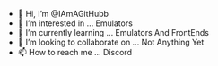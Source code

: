 - 👋 Hi, I’m @IAmAGitHubb
- 👀 I’m interested in ... Emulators
- 🌱 I’m currently learning ... Emulators And FrontEnds
- 💞️ I’m looking to collaborate on ... Not Anything Yet
- 📫 How to reach me ... Discord

<!---
IAmAGitHubb/IAmAGitHubb is a ✨ special ✨ repository because its `README.md` (this file) appears on your GitHub profile.
You can click the Preview link to take a look at your changes.
--->
